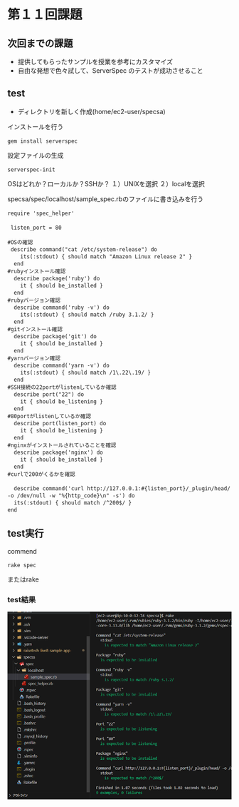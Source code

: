 # 第１１回課題

## 次回までの課題

* 提供してもらったサンプルを授業を参考にカスタマイズ
* 自由な発想で色々試して、ServerSpec のテストが成功させること
  
## test

* ディレクトリを新しく作成(home/ec2-user/specsa)



インストールを行う

```
gem install serverspec
```

設定ファイルの生成
```
serverspec-init
```

OSはどれか？ローカルか？SSHか？
 １）UNIXを選択
 ２）localを選択

specsa/spec/localhost/sample_spec.rbのファイルに書き込みを行う


```
require 'spec_helper'
 
 listen_port = 80

#OSの確認
 describe command("cat /etc/system-release") do
    its(:stdout) { should match "Amazon Linux release 2" }
  end
#rubyインストール確認
  describe package('ruby') do
    it { should be_installed } 
  end
#rubyバージョン確認
  describe command('ruby -v') do
    its(:stdout) { should match /ruby 3.1.2/ }
  end
#gitインストール確認
  describe package('git') do
    it { should be_installed }
  end
#yarnバージョン確認
  describe command('yarn -v') do
    its(:stdout) { should match /1\.22\.19/ }
  end
#SSH接続の22portがlistenしているか確認
  describe port("22") do
    it { should be_listening } 
  end
#80portがlistenしているか確認
  describe port(listen_port) do
    it { should be_listening }
  end
#nginxがインストールされていることを確認
  describe package('nginx') do
    it { should be_installed }
  end
#curlで200がくるかを確認 

  describe command('curl http://127.0.0.1:#{listen_port}/_plugin/head/ -o /dev/null -w "%{http_code}\n" -s') do
  its(:stdout) { should match /^200$/ }
end

```

## test実行

commend

```
rake spec
```

またはrake

### test結果

![speca](img11/saver_spec.png)





